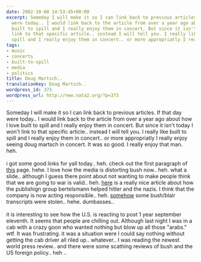 ```yaml
---
date: 2002-10-08 14:53:45+00:00
excerpt: Someday I will make it so I can link back to previous articles. If that day
  were today.. I would link back to the article from over a year ago about how I love
  built to spill and I really enjoy them in concert. But since it isn't today I won't
  link to that specific article.. instead I will tell you. I really like built to
  spill and I really enjoy them in concert.. or more appropriatly I really ...
tags:
- music
- concerts
- built-to-spill
- media
- politics
title: Doug Martsch..
translationKey: Doug Martsch..
wordpress_id: 373
wordpress_url: http://new.nata2.org/?p=373
---
```


Someday I will make it so I can link back to previous articles. If that day were today.. I would link back to the article from over a year ago about how I love built to spill and I really enjoy them in concert. But since it isn't today I won't link to that specific article.. instead I will tell you. I really like built to spill and I really enjoy them in concert.. or more appropriatly I really enjoy seeing doug martsch in concert. It was so good. I really enjoy that man. heh. <br/><br/>
i got some good links for yall today.. heh. check out the first paragraph of <a href="http://www.washingtonpost.com/wp-dyn/articles/A57618-2002Oct7.html">this</a> page. hehe. I love how the media is distorting bush now.. heh. what a slide.. although I guess there point about not wanting to make people think that we are going to war is valid.. heh. <a href="http://story.news.yahoo.com/news?tmpl=story2&amp;cid=91&amp;ncid=91&amp;e=8&amp;u=/bpihw/20021008/en_bpihw/bertelsmann_confirms_its_past_connection_to_nazis">here</a> is a really nice article about how the publishign group bertelsmann helped hitler and the nazis. I think that the company is now acting responsible.. heh. <a href="http://www.dailytelegraph.co.uk/news/main.jhtml?xml=/news/2002/10/08/nuls08.xml&amp;sSheet=/news/2002/10/08/ixnewstop.html">somehow</a> some bush/blair transcripts were stolen.. hehe. dumbasses.. <br/><br/> it is interesting to see how the U.S. is reacting to post 1 year september eleventh. It seems that people are chilling out. Although last night I was in a cab with a crazy goon who wanted nothing but blow up all those "arabs." wtf. It was frustrating. it was a situation were I could say nothing without getting the cab driver all riled up.. whatever.. I was reading the newest world press review.. and there were some scathing reviews of bush and the US foreign policy.. heh ..